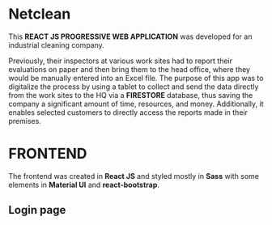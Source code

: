 # Netclean 

This **REACT JS PROGRESSIVE WEB APPLICATION** was developed for an industrial cleaning company. 

Previously, their inspectors at various work sites had to report their evaluations on paper and then bring them to the head office, where they would be manually entered into an Excel file. The purpose of this app was to digitalize the process by using a tablet to collect and send the data directly from the work sites to the HQ via a **FIRESTORE** database, thus saving the company a significant amount of time, resources, and money. Additionally, it enables selected customers to directly access the reports made in their premises. 

# FRONTEND 
The frontend was created in **React JS** and styled mostly in **Sass** with some elements in **Material UI** and **react-bootstrap**.

<h2>Login page</h2>
